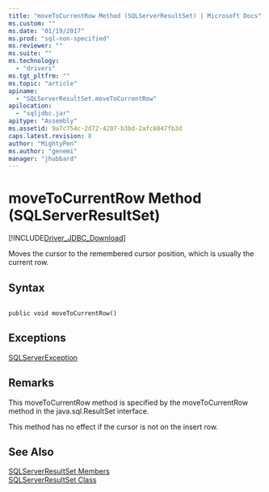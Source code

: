 ```yaml
---
title: "moveToCurrentRow Method (SQLServerResultSet) | Microsoft Docs"
ms.custom: ""
ms.date: "01/19/2017"
ms.prod: "sql-non-specified"
ms.reviewer: ""
ms.suite: ""
ms.technology: 
  - "drivers"
ms.tgt_pltfrm: ""
ms.topic: "article"
apiname: 
  - "SQLServerResultSet.moveToCurrentRow"
apilocation: 
  - "sqljdbc.jar"
apitype: "Assembly"
ms.assetid: 9a7c754c-2d72-4207-b3bd-2afc6047fb3d
caps.latest.revision: 8
author: "MightyPen"
ms.author: "genemi"
manager: "jhubbard"
---
```

# moveToCurrentRow Method (SQLServerResultSet)
[!INCLUDE[Driver_JDBC_Download](../../../includes/driver_jdbc_download.md)]

  Moves the cursor to the remembered cursor position, which is usually the current row.  
  
## Syntax  
  
```  
  
public void moveToCurrentRow()  
```  
  
## Exceptions  
 [SQLServerException](../../../connect/jdbc/reference/sqlserverexception-class.md)  
  
## Remarks  
 This moveToCurrentRow method is specified by the moveToCurrentRow method in the java.sql.ResultSet interface.  
  
 This method has no effect if the cursor is not on the insert row.  
  
## See Also  
 [SQLServerResultSet Members](../../../connect/jdbc/reference/sqlserverresultset-members.md)   
 [SQLServerResultSet Class](../../../connect/jdbc/reference/sqlserverresultset-class.md)  
  
  